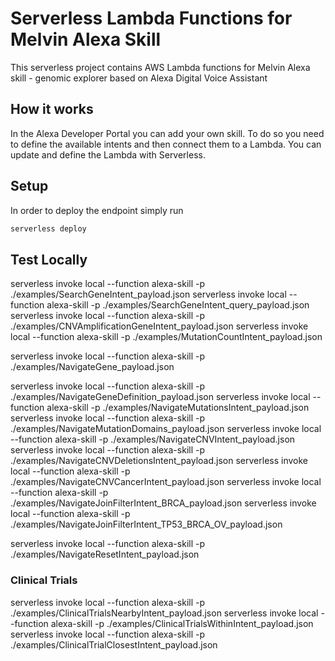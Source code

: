 # Serverless Lambda Functions for Melvin Alexa Skill

This serverless project contains AWS Lambda functions for Melvin Alexa skill - genomic explorer based on Alexa Digital Voice Assistant


## How it works

In the Alexa Developer Portal you can add your own skill. To do so you need to define the available intents and then connect them to a Lambda. You can update and define the Lambda with Serverless.

## Setup

In order to deploy the endpoint simply run

```bash
serverless deploy
```

## Test Locally

serverless invoke local --function alexa-skill -p ./examples/SearchGeneIntent_payload.json
serverless invoke local --function alexa-skill -p ./examples/SearchGeneIntent_query_payload.json
serverless invoke local --function alexa-skill -p ./examples/CNVAmplificationGeneIntent_payload.json
serverless invoke local --function alexa-skill -p ./examples/MutationCountIntent_payload.json

serverless invoke local --function alexa-skill -p ./examples/NavigateGene_payload.json

serverless invoke local --function alexa-skill -p ./examples/NavigateGeneDefinition_payload.json
serverless invoke local --function alexa-skill -p ./examples/NavigateMutationsIntent_payload.json
serverless invoke local --function alexa-skill -p ./examples/NavigateMutationDomains_payload.json
serverless invoke local --function alexa-skill -p ./examples/NavigateCNVIntent_payload.json
serverless invoke local --function alexa-skill -p ./examples/NavigateCNVDeletionsIntent_payload.json
serverless invoke local --function alexa-skill -p ./examples/NavigateCNVCancerIntent_payload.json
serverless invoke local --function alexa-skill -p ./examples/NavigateJoinFilterIntent_BRCA_payload.json
serverless invoke local --function alexa-skill -p ./examples/NavigateJoinFilterIntent_TP53_BRCA_OV_payload.json

serverless invoke local --function alexa-skill -p ./examples/NavigateResetIntent_payload.json


### Clinical Trials
serverless invoke local --function alexa-skill -p ./examples/ClinicalTrialsNearbyIntent_payload.json
serverless invoke local --function alexa-skill -p ./examples/ClinicalTrialsWithinIntent_payload.json
serverless invoke local --function alexa-skill -p ./examples/ClinicalTrialClosestIntent_payload.json